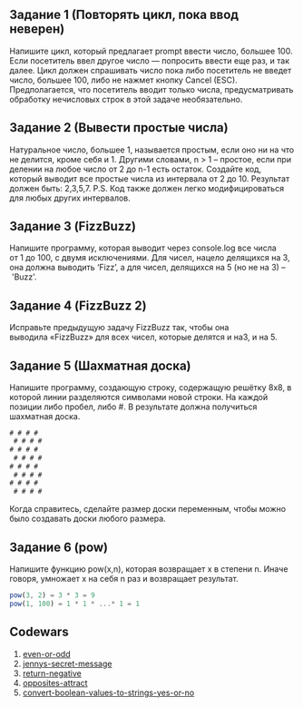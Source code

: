 ## <a name='task1'>Задание 1 (Повторять цикл, пока ввод неверен)<a>
Напишите цикл, который предлагает prompt ввести число, большее 100. Если посетитель ввел другое число — попросить ввести еще раз, и так далее.
Цикл должен спрашивать число пока либо посетитель не введет число, большее 100, либо не нажмет кнопку Cancel (ESC).
Предполагается, что посетитель вводит только числа, предусматривать обработку нечисловых строк в этой задаче необязательно.

## <a name='task2'>Задание 2 (Вывести простые числа)<a>
Натуральное число, большее 1, называется простым, если оно ни на что не делится, кроме себя и 1.
Другими словами, n > 1 – простое, если при делении на любое число от 2 до n-1 есть остаток.
Создайте код, который выводит все простые числа из интервала от 2 до 10. Результат должен быть: 2,3,5,7.
P.S. Код также должен легко модифицироваться для любых других интервалов.

## <a name='task3'>Задание 3 (FizzBuzz)<a>
Напишите программу, которая выводит через console.log все числа от 1 до 100, с двумя исключениями. Для чисел, нацело делящихся на 3, она должна выводить ‘Fizz’, а для чисел, делящихся на 5 (но не на 3) – 'Buzz'.

## <a name='task4'>Задание 4 (FizzBuzz 2)<a>
Исправьте предыдущую задачу FizzBuzz так, чтобы она выводила «FizzBuzz» для всех чисел, которые делятся и на3, и на 5.

## <a name='task5'>Задание 5 (Шахматная доска)<a>
Напишите программу, создающую строку, содержащую решётку 8х8, в которой линии разделяются символами новой строки. На каждой позиции либо пробел, либо \#. В результате должна получиться шахматная доска.
```javascript
# # # #
 # # # #
# # # #
 # # # #
# # # #
 # # # #
# # # #
 # # # #
```
Когда справитесь, сделайте размер доски переменным, чтобы можно было создавать доски любого размера.

## <a name='task6'>Задание 6 (pow)<a>
Напишите функцию pow(x,n), которая возвращает x в степени n. Иначе говоря, умножает x на себя n раз и возвращает результат.

```javascript
pow(3, 2) = 3 * 3 = 9
pow(1, 100) = 1 * 1 * ...* 1 = 1
```

## <a name='codewars'>Codewars<a>

1.	<a href="http://www.codewars.com/kata/even-or-odd">even-or-odd</a>
2.	<a href="http://www.codewars.com/kata/jennys-secret-message">jennys-secret-message</a>
3.	<a href="http://www.codewars.com/kata/return-negative">return-negative</a>
4.	<a href="http://www.codewars.com/kata/opposites-attract">opposites-attract</a>
5.	<a href="http://www.codewars.com/kata/convert-boolean-values-to-strings-yes-or-no">convert-boolean-values-to-strings-yes-or-no</a>